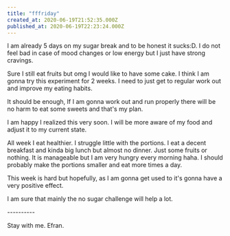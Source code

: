 ```yaml
---
title: "fffriday"
created_at: 2020-06-19T21:52:35.000Z
published_at: 2020-06-19T22:23:24.000Z
---
```

I am already 5 days on my sugar break and to be honest it sucks:D. I do not feel bad in case of mood changes or low energy but I just have strong cravings.

Sure I still eat fruits but omg I would like to have some cake. I think I am gonna try this experiment for 2 weeks. I need to just get to regular work out and improve my eating habits.

It should be enough, If I am gonna work out and run properly there will be no harm to eat some sweets and that's my plan.

I am happy I realized this very soon. I will be more aware of my food and adjust it to my current state. 

All week I eat healthier. I struggle little with the portions. I eat a decent breakfast and kinda big lunch but almost no dinner. Just some fruits or nothing. It is manageable but I am very hungry every morning haha. I should probably make the portions smaller and eat more times a day.

This week is hard but hopefully, as I am gonna get used to it's gonna have a very positive effect.

I am sure that mainly the no sugar challenge will help a lot.

\----------

Stay with me. Efran.
